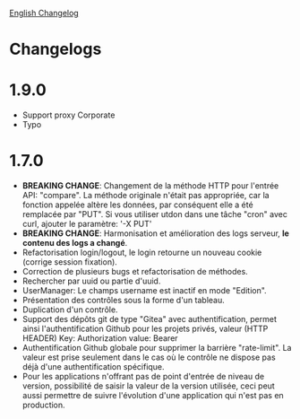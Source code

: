 [English Changelog](./Change.log.md)

# Changelogs

# 1.9.0

- Support proxy Corporate
- Typo

# 1.7.0

- **BREAKING CHANGE**: Changement de la méthode HTTP pour l'entrée API: "compare". La méthode originale n'était pas appropriée, car la fonction appelée altère les données, par conséquent elle a été remplacée par "PUT". Si vous utiliser utdon dans une tâche "cron" avec curl, ajouter le paramètre: '-X PUT'
- **BREAKING CHANGE**: Harmonisation et amélioration des logs serveur, **le contenu des logs a changé**.
- Refactorisation login/logout, le login retourne un nouveau cookie (corrige session fixation).
- Correction de plusieurs bugs et refactorisation de méthodes.
- Rechercher par uuid ou partie d'uuid.
- UserManager: Le champs username est inactif en mode "Edition".
- Présentation des contrôles sous la forme d'un tableau.
- Duplication d'un contrôle.
- Support des dépôts git de type "Gitea" avec authentification, permet ainsi l'authentification Github pour les projets privés, valeur (HTTP HEADER) Key: Authorization value: Bearer <You token>
- Authentification Github globale pour supprimer la barrière "rate-limit". La valeur est prise seulement dans le cas où le contrôle ne dispose pas déjà d'une authentification spécifique.
- Pour les applications n'offrant pas de point d'entrée de niveau de version, possibilité de saisir la valeur de la version utilisée, ceci peut aussi permettre de suivre l'évolution d'une application qui n'est pas en production.
